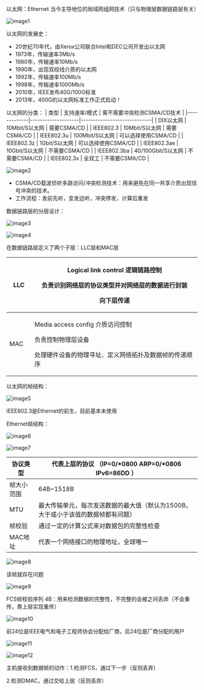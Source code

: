 以太网：Ethernet 当今主导地位的局域网组网技术（只与物理层数据链路层有关）

![image1](D:/note/HCIA/resources/edb497105a33478c9be62d72aaaa8b13.jpg)

以太网的发展史：
- 20世纪70年代，由Xerox公司联合Intel和DEC公司开发出以太网
- 1973年，传输速率3Mb/s
- 1980年，传输速率10Mb/s
- 1990年，出现双绞线介质的以太网
- 1992年，传输速率100Mb/s
- 1998年，传输速率1000Mb/s
- 2010年，IEEE发布40G/100G标准
- 2013年，400G的以太网标准工作正式启动！

以太网的分类：
| 类型        | 支持速率/模式      | 需不需要冲突检测CSMA/CD技术 |
|-------------|--------------------|-----------------------------|
| DIX以太网   | 10Mbit/S以太网     | 需要CSMA/CD                 |
| IEEE802.3   | 10Mbit/S以太网     | 需要CSMA/CD                 |
| IEEE802.3u  | 100Mbit/S以太网    | 可以选择使用CSMA/CD         |
| IEEE802.3z  | 1Gbit/S以太网      | 可以选择使用CSMA/CD         |
| IEEE802.3ae | 10Gbit/S以太网     | 不需要CSMA/CD               |
| IEEE802.3ba | 40/100Gbit/S以太网 | 不需要CSMA/CD               |
| IEEE802.3x  | 全双工             | 不需要CSMA/CD               |

![image2](D:/note/HCIA/resources/d3f05d77a27f48b1b60720e12644e32b.jpg)
- CSMA/CD载波侦听多路访问/冲突检测技术：用来避免在同一共享介质出现信号冲突的技术。
- 工作流程：发前先听，变发边听，冲突停发，计算后重发

数据链路层的分层设计：

![image3](D:/note/HCIA/resources/0e6216b5ad9d498cbc4ac8d6e7ad02f5.jpg)

![image4](D:/note/HCIA/resources/4d10f5b21af546ae9ce6c38f803a1e95.jpg)

在数据链路层定义了两个子层：LLC层和MAC层

<table>
<colgroup>
<col style="width: 13%" />
<col style="width: 86%" />
</colgroup>
<thead>
<tr class="header">
<th>LLC</th>
<th><p>Logical link control 逻辑链路控制</p>
<p>负责识别网络层的协议类型并对网络层的数据进行封装</p>
<p>向下层传递</p></th>
</tr>
</thead>
<tbody>
<tr class="odd">
<td>MAC</td>
<td><p>Media access config 介质访问控制</p>
<p>负责控制物理层设备</p>
<p>处理硬件设备的物理寻址、定义网络拓扑及数据帧的传递顺序</p></td>
</tr>
</tbody>
</table>

以太网的帧结构：

![image5](D:/note/HCIA/resources/17434e54dc944647bf4634396f327ea9.jpg)

IEEE802.3是Ethernet的前生，目前基本未使用

Ethernet帧结构：

![image6](D:/note/HCIA/resources/589cd9e45b04464597109753d4721a3a.jpg)

![image7](D:/note/HCIA/resources/80215fc685cd4cd5bb04c21342904c0a.jpg)

| 协议类型 | 代表上层的协议 （IP=0/*0800 ARP=0/*0806 IPv6=86DD ） |
|----|----|
| 帧大小范围 | 64B~1518B |
| MTU | 最大传输单元，每次发送数据的最大值（默认为1500B，大于或小于该值的数据帧都有问题） |
| 帧校验 | 通过一定的计算公式来对数据包的完整性检查 |
| MAC地址 | 代表一个网络接口的物理地址，全球唯一 |

![image8](D:/note/HCIA/resources/edb4deea8a164da7962ad107a59b9b57.jpg)

该帧就存在问题

![image9](D:/note/HCIA/resources/4ce0dae6255549b8afe8c959932273c0.jpg)

FCS帧校验序列 4B：用来检测数据的完整性，不完整的会被之间丢弃（不会重传，靠上层实现重传）

![image10](D:/note/HCIA/resources/2fa3a27d788a4136a42b3e2b24835c1b.jpg)

前24位是IEEE电气和电子工程师协会分配给厂商，后24位是厂商分配的用户

![image11](D:/note/HCIA/resources/91cf1681b51b4b8a8059c739ea251d93.jpg)

![image12](D:/note/HCIA/resources/fd1d2139276e4d09b2d8a98d4924e99f.jpg)

主机接收到数据帧的动作：1.检测FCS，通过下一步（反则丢弃）

 2.检测DMAC，通过交给上层（反则丢弃）

